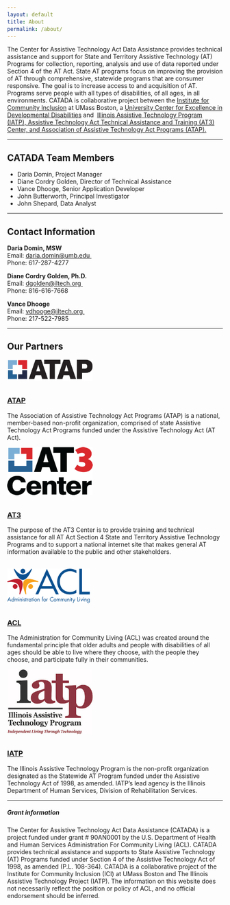 ```yaml
---
layout: default
title: About
permalink: /about/
---
```

<div class="container">
  <div class="row">
<div class="col-12">
	<p>The Center for Assistive Technology Act Data Assistance provides technical assistance and support for State and Territory Assistive Technology (AT) Programs for collection, reporting, analysis and use of data reported under Section 4 of the AT Act. State AT programs focus on improving the provision of AT through comprehensive, statewide programs that are consumer responsive. The goal is to increase access to and acquisition of AT. Programs serve people with all types of disabilities, of all ages, in all environments. CATADA is collaborative project between the&nbsp;<a href="http://communityinclusion.org/" target="_blank" rel="noopener noreferrer">Institute for Community Inclusion</a>&nbsp;at UMass Boston, a&nbsp;<a href="https://www.aucd.org/template/page.cfm?id=24" target="_blank" rel="noopener noreferrer">University Center for Excellence in Developmental Disabilities</a>&nbsp;and &nbsp;<a href="https://www.iltech.org/" target="_blank" rel="noopener noreferrer">Illinois Assistive Technology Program (IATP),&nbsp;<a href="https://www.at3center.net/home" target="_blank" rel="noopener noreferrer">Assistive Technology Act Technical Assistance and Training (AT3) Center, and&nbsp;<a href="https://www.ataporg.org/" target="_blank" rel="noopener noreferrer">Association of Assistive Technology Act Programs (ATAP).</a>&nbsp;

 <hr />

<h2>CATADA Team Members&nbsp;</h2>

<ul>
<li>Daria Domin, Project Manager&nbsp;</li>
<li>Diane&nbsp;Cordry&nbsp;Golden, Director of Technical Assistance</li>
<li>Vance&nbsp;Dhooge, Senior Application Developer</li>
<li>John Butterworth, Principal Investigator</li>
<li>John Shepard, Data Analyst&nbsp;</li>
</ul>

 <hr />

<h2>Contact Information&nbsp;</h2>

<p><strong>Daria Domin, MSW&nbsp;</strong><br />Email: <a href="mailto:daria.domin@umb.edu">daria.domin@umb.edu</a><a href="mailto:daria.domin@umb.edu">&nbsp;</a><br />Phone: 617-287-4277&nbsp;</p>

<p><strong>Diane Cordry Golden, Ph.D.&nbsp;</strong><br />Email: <a href="mailto:diane.golden@ataporg.org">dgolden@iltech.org</a><a href="mailto:diane.golden@ataporg.org">&nbsp;</a><br />Phone: 816-616-7668&nbsp;</p>

<p><strong>Vance Dhooge&nbsp;</strong><br />Email: <a href="mailto:diane.golden@ataporg.org">vdhooge@iltech.org</a><a href="mailto:diane.golden@ataporg.org">&nbsp;</a><br />Phone: 217-522-7985&nbsp;</p>

 <hr />

<h2>Our Partners&nbsp;</h2>

<div class="row">
	<div class="col-md-3">

<a href="https://www.ataporg.org"><img class="img-fluid" style="padding-right:10px;padding-bottom:10px; width:200px;" src="/assets/ATAPLogoClear.png" alt="atap logo"/></a>

</div>
<div class="col-md-9">
<h3><a href="https://www.ataporg.org">ATAP</a> </h3>

<p>The Association of Assistive Technology Act Programs (ATAP) is a national, member-based non-profit organization, comprised of state Assistive Technology Act Programs funded under the Assistive Technology Act (AT Act). </p>
</div>
</div>

<div class="row">
	<div class="col-md-3">

<a href="https://www.at3center.net/home"><img class="img-fluid" style="padding-right:10px;padding-bottom:10px; " src="/assets/AT3_EO.gif" alt="at3 logo" /></a>

</div>
<div class="col-md-9">
<h3><a href="https://www.at3center.net/home">AT3 </a></h3>

<p>The purpose of the AT3 Center is to provide training and technical assistance for all AT Act Section 4 State and Territory Assistive Technology Programs and to support a national internet site that makes general AT information available to the public and other stakeholders. </p>
</div>
</div>
<br />

<div class="row">
	<div class="col-md-3">
<a href="https://www.acl.gov/"><img class="img-fluid" style="padding-right:10px;padding-bottom:10px;" src="/assets/acl-logo.png" alt="acl logo" /></a>
</div>
<div class="col-md-9">
<h3><a href="https://www.acl.gov/">ACL</a></h3>

<p>The Administration for Community Living (ACL) was created around the fundamental principle that older adults and people with disabilities of all ages should be able to live where they choose, with the people they choose, and participate fully in their communities. </p>
</div>
</div>

<div class="row">
	<div class="col-md-3">
<a href="https://www.iltech.org/"><img class="img-fluid" style="padding-right:10px;padding-bottom:10px; max-width:200px;" src="/assets/iatp.jpg" alt="itap logo" /></a>
</div>
<div class="col-md-9">
<h3><a href="https://www.iltech.org/">IATP</a></h3>

<p>The Illinois Assistive Technology Program is the non-profit organization designated as the Statewide AT Program funded under the Assistive Technology Act of 1998, as amended. IATP’s lead agency is the Illinois Department of Human Services, Division of Rehabilitation Services.</p>
</div>
</div>
 <hr />

<div class="card">
  <h5 class="card-header">
   Grant information
  </h5>
  <div class="card-body">

  <p class="card-text">The Center for Assistive Technology Act Data Assistance (CATADA) is a project funded under grant # 90AN0001 by the U.S. Department of Health and Human Services Administration For Community Living (ACL). CATADA provides technical assistance and supports to State Assistive Technology (AT) Programs funded under Section 4 of the Assistive Technology Act of 1998, as amended (P.L. 108-364). CATADA is a collaborative project of the Institute for Community Inclusion (ICI) at UMass Boston and The Illinois Assistive Technology Project (IATP). The information on this website does not necessarily reflect the position or policy of ACL, and no official endorsement should be inferred.</p>

  </div>

</div>

</div>
</div>
</div>
